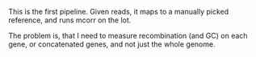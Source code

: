 This is the first pipeline. Given reads, it maps to a manually picked reference, and runs mcorr on the lot.

The problem is, that I need to measure recombination (and GC) on each gene, or concatenated genes, and not just the whole genome.
